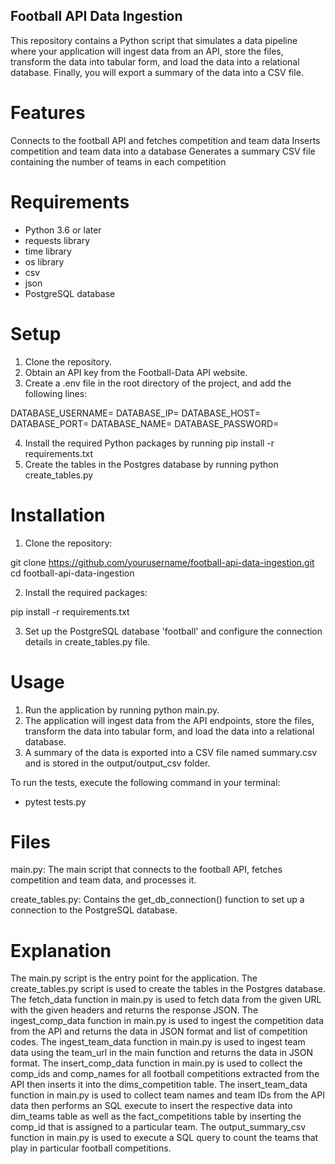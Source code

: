 ## Football API Data Ingestion

This repository contains a Python script that simulates a data pipeline where your application will ingest data from an API, store the files, transform the data into tabular form, and load the data into a relational database. Finally, you will export a summary of the data into a CSV file.

# Features

Connects to the football API and fetches competition and team data
Inserts competition and team data into a database
Generates a summary CSV file containing the number of teams in each competition

# Requirements

- Python 3.6 or later
- requests library
- time library
- os library 
- csv
- json
- PostgreSQL database

# Setup

1. Clone the repository.
2. Obtain an API key from the Football-Data API website.
3. Create a .env file in the root directory of the project, and add the following lines:

DATABASE_USERNAME=<your-username>
DATABASE_IP=<your-IP>
DATABASE_HOST=<your-db>
DATABASE_PORT=<your-port>
DATABASE_NAME=<your-db-name>
DATABASE_PASSWORD=<your-db-password>

4. Install the required Python packages by running pip install -r requirements.txt
5. Create the tables in the Postgres database by running python create_tables.py

# Installation

1. Clone the repository:

git clone https://github.com/yourusername/football-api-data-ingestion.git
cd football-api-data-ingestion

2. Install the required packages:

pip install -r requirements.txt

3. Set up the PostgreSQL database 'football' and configure the connection details in create_tables.py file.

# Usage

1. Run the application by running python main.py.
2. The application will ingest data from the API endpoints, store the files, transform the data into tabular form, and load the data into a relational database.
3. A summary of the data is exported into a CSV file named summary.csv and is stored in the output/output_csv folder.

To run the tests, execute the following command in your terminal:

- pytest tests.py

# Files

main.py: The main script that connects to the football API, fetches competition and team data, and processes it.

create_tables.py: Contains the get_db_connection() function to set up a connection to the PostgreSQL database.

# Explanation

The main.py script is the entry point for the application.
The create_tables.py script is used to create the tables in the Postgres database.
The fetch_data function in main.py is used to fetch data from the given URL with the given headers and returns the response JSON.
The ingest_comp_data function in main.py is used to ingest the competition data from the API and returns the data in JSON format and list of competition codes.
The ingest_team_data function in main.py is used to ingest team data using the team_url in the main function and returns the data in JSON format.
The insert_comp_data function in main.py is used to collect the comp_ids and comp_names for all football competitions extracted from the API then inserts it into the dims_competition table.
The insert_team_data function in main.py is used to collect team names and team IDs from the API data then performs an SQL execute to insert the respective data into dim_teams table as well as the fact_competitions table by inserting the comp_id that is assigned to a particular team.
The output_summary_csv function in main.py is used to execute a SQL query to count the teams that play in particular football competitions.
